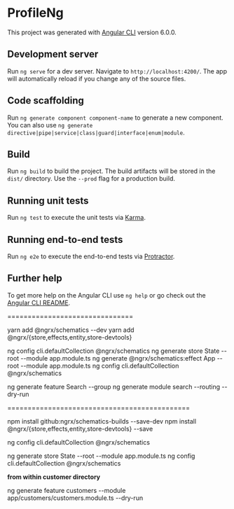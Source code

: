 # ProfileNg

This project was generated with [Angular CLI](https://github.com/angular/angular-cli) version 6.0.0.

## Development server

Run `ng serve` for a dev server. Navigate to `http://localhost:4200/`. The app will automatically reload if you change any of the source files.

## Code scaffolding

Run `ng generate component component-name` to generate a new component. You can also use `ng generate directive|pipe|service|class|guard|interface|enum|module`.

## Build

Run `ng build` to build the project. The build artifacts will be stored in the `dist/` directory. Use the `--prod` flag for a production build.

## Running unit tests

Run `ng test` to execute the unit tests via [Karma](https://karma-runner.github.io).

## Running end-to-end tests

Run `ng e2e` to execute the end-to-end tests via [Protractor](http://www.protractortest.org/).

## Further help

To get more help on the Angular CLI use `ng help` or go check out the [Angular CLI README](https://github.com/angular/angular-cli/blob/master/README.md).


===============================

yarn add @ngrx/schematics --dev
yarn add @ngrx/{store,effects,entity,store-devtools}

ng config cli.defaultCollection @ngrx/schematics
ng generate store State --root --module app.module.ts
ng generate @ngrx/schematics:effect App --root --module app.module.ts
ng config cli.defaultCollection @ngrx/schematics


ng generate feature Search --group
ng generate module search --routing --dry-run

=============================================

npm install github:ngrx/schematics-builds --save-dev
npm install @ngrx/{store,effects,entity,store-devtools} --save

ng config cli.defaultCollection @ngrx/schematics

ng generate store State --root --module app.module.ts
ng config cli.defaultCollection @ngrx/schematics


__from within customer directory__

ng generate feature customers --module app/customers/customers.module.ts --dry-run
